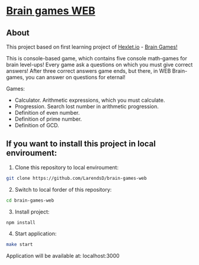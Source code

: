 # <a href='https://brain-games-web.herokuapp.com'> Brain games WEB </a> 
## About
<p> This project based on first learning project of
      <a href='https://hexlet.io/'> Hexlet.io</a> -
      <a href='https://asciinema.org/a/l40Lrk3midkLmNEOmgZErGnY7'> Brain Games!</a>
</p>
<p>
  This is console-based game, which contains five console math-games for brain level-ups!
  Every game ask a questions on which you must give correct answers!
  After three correct answers game ends, but there, in WEB Brain-games, you can answer on questions for eternal!
</p>
<p> Games: </p>
<ul>
  <li> Calculator. Arithmetic expressions, which you must calculate.</li>
  <li> Progression. Search lost number in arithmetic progression.</li>
  <li> Definition of even number.</li>
  <li> Definition of prime number.</li>
  <li> Definition of GCD.</li>
</ul>

## If you want to install this project in local enviroument:
1. Clone this repository to local enviroument:
```bash
git clone https://github.com/LarendsD/brain-games-web
```
2. Switch to local forder of this repository:
```bash
cd brain-games-web
```
3. Install project:
```bash
npm install
```
4. Start application:
```bash
make start
```
Application will be available at: localhost:3000